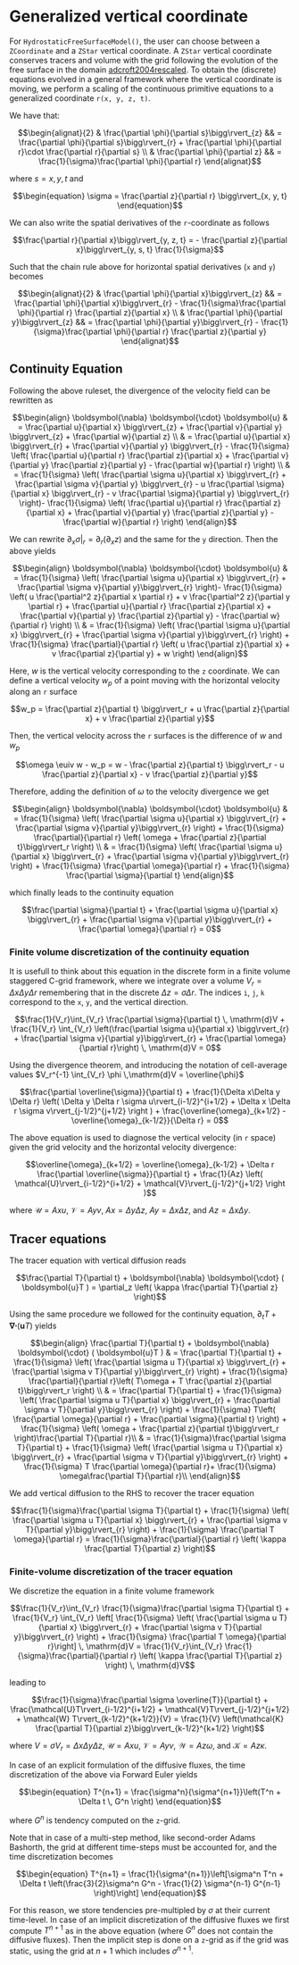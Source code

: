 # Generalized vertical coordinate

For `HydrostaticFreeSurfaceModel()`, the user can choose between a `ZCoordinate` and a `ZStar` vertical coordinate.
A `ZStar` vertical coordinate conserves tracers and volume with the grid following the evolution of the free surface in the domain [adcroft2004rescaled](@citet).
To obtain the (discrete) equations evolved  in a general framework where the vertical coordinate is moving, we perform a scaling of the continuous primitive equations to a generalized coordinate ``r(x, y, z, t)``.

We have that:

```math
\begin{alignat}{2}
& \frac{\partial \phi}{\partial s}\bigg\rvert_{z} && =  \frac{\partial \phi}{\partial s}\bigg\rvert_{r} + \frac{\partial \phi}{\partial r}\cdot \frac{\partial r}{\partial s} \\ 
& \frac{\partial \phi}{\partial z} && = \frac{1}{\sigma}\frac{\partial \phi}{\partial r}
\end{alignat}
```
where $s = x, y, t$ and 
```math
\begin{equation}
\sigma = \frac{\partial z}{\partial r} \bigg\rvert_{x, y, t}
\end{equation}
```
We can also write the spatial derivatives of the ``r``-coordinate as follows
```math
\frac{\partial r}{\partial x}\bigg\rvert_{y, z, t} = - \frac{\partial z}{\partial x}\bigg\rvert_{y, s, t} \frac{1}{\sigma}
```
Such that the chain rule above for horizontal spatial derivatives (``x`` and ``y``) becomes

```math
\begin{alignat}{2}
& \frac{\partial \phi}{\partial x}\bigg\rvert_{z} && = \frac{\partial \phi}{\partial x}\bigg\rvert_{r} - \frac{1}{\sigma}\frac{\partial \phi}{\partial r} \frac{\partial z}{\partial x}  \\ 
& \frac{\partial \phi}{\partial y}\bigg\rvert_{z} && = \frac{\partial \phi}{\partial y}\bigg\rvert_{r} - \frac{1}{\sigma}\frac{\partial \phi}{\partial r} \frac{\partial z}{\partial y}  
\end{alignat}
```
## Continuity Equation
Following the above ruleset, the divergence of the velocity field can be rewritten as
```math
\begin{align}
\boldsymbol{\nabla} \boldsymbol{\cdot} \boldsymbol{u} & = \frac{\partial u}{\partial x} \bigg\rvert_{z} + \frac{\partial v}{\partial y} \bigg\rvert_{z} + \frac{\partial w}{\partial z} \\
& = \frac{\partial u}{\partial x} \bigg\rvert_{r} + \frac{\partial v}{\partial y} \bigg\rvert_{r} - \frac{1}{\sigma} \left( \frac{\partial u}{\partial r} \frac{\partial z}{\partial x} + \frac{\partial v}{\partial y} \frac{\partial z}{\partial y}  - \frac{\partial w}{\partial r} \right) \\ 
& = \frac{1}{\sigma} \left( \frac{\partial \sigma u}{\partial x} \bigg\rvert_{r} + \frac{\partial \sigma v}{\partial y} \bigg\rvert_{r} - u \frac{\partial \sigma}{\partial x} \bigg\rvert_{r} -  v \frac{\partial \sigma}{\partial y} \bigg\rvert_{r} \right)- \frac{1}{\sigma} \left( \frac{\partial u}{\partial r} \frac{\partial z}{\partial x} + \frac{\partial v}{\partial y} \frac{\partial z}{\partial y}  - \frac{\partial w}{\partial r} \right)
\end{align}
```
We can rewrite $\partial_x \sigma \rvert_r = \partial_r(\partial_x z)$ and the same for the ``y`` direction. Then the above yields
```math
\begin{align}
\boldsymbol{\nabla} \boldsymbol{\cdot} \boldsymbol{u} & = \frac{1}{\sigma} \left( \frac{\partial \sigma u}{\partial x} \bigg\rvert_{r} + \frac{\partial \sigma v}{\partial y}\bigg\rvert_{r} \right)- \frac{1}{\sigma} \left( u \frac{\partial^2 z}{\partial x \partial r} +  v \frac{\partial^2 z}{\partial y \partial r} + \frac{\partial u}{\partial r} \frac{\partial z}{\partial x} + \frac{\partial v}{\partial y} \frac{\partial z}{\partial y}  - \frac{\partial w}{\partial r} \right) \\
& = \frac{1}{\sigma} \left( \frac{\partial \sigma u}{\partial x} \bigg\rvert_{r} + \frac{\partial \sigma v}{\partial y}\bigg\rvert_{r} \right) + \frac{1}{\sigma} \frac{\partial}{\partial r} \left( u \frac{\partial z}{\partial x} +  v \frac{\partial z}{\partial y} + w \right) 
\end{align}
```
Here, $w$ is the vertical velocity corresponding to the ``z`` coordinate. We can define a vertical velocity $w_p$ of a point moving with the horizontal velocity along an ``r`` surface 
```math
w_p = \frac{\partial z}{\partial t} \bigg\rvert_r + u \frac{\partial z}{\partial x} +  v \frac{\partial z}{\partial y}
```
Then, the vertical velocity across the ``r`` surfaces is the difference of $w$ and $w_p$
```math
\omega \euiv w - w_p = w - \frac{\partial z}{\partial t} \bigg\rvert_r - u \frac{\partial z}{\partial x} - v \frac{\partial z}{\partial y}
```
Therefore, adding the definition of $\omega$ to the velocity divergence we get
```math
\begin{align}
\boldsymbol{\nabla} \boldsymbol{\cdot} \boldsymbol{u} & = \frac{1}{\sigma} \left( \frac{\partial \sigma u}{\partial x} \bigg\rvert_{r} + \frac{\partial \sigma v}{\partial y}\bigg\rvert_{r} \right) + \frac{1}{\sigma} \frac{\partial}{\partial r} \left( \omega + \frac{\partial z}{\partial t}\bigg\rvert_r \right) \\
& = \frac{1}{\sigma} \left( \frac{\partial \sigma u}{\partial x} \bigg\rvert_{r} + \frac{\partial \sigma v}{\partial y}\bigg\rvert_{r} \right) + \frac{1}{\sigma} \frac{\partial \omega}{\partial r} + \frac{1}{\sigma} \frac{\partial \sigma}{\partial t}
\end{align}
```
which finally leads to the continuity equation
```math
\frac{\partial \sigma}{\partial t} + \frac{\partial \sigma u}{\partial x} \bigg\rvert_{r} + \frac{\partial \sigma v}{\partial y}\bigg\rvert_{r}  + \frac{\partial \omega}{\partial r} = 0
```
### Finite volume discretization of the continuity equation

It is usefull to think about this equation in the discrete form in a finite volume staggered C-grid framework, where we integrate over a volume $V_r = \Delta x \Delta y \Delta r$ remembering that in the discrete $\Delta z = \sigma \Delta r$. The indices `i`, `j`, `k` correspond to the `x`, `y`, and the vertical direction.
```math
\frac{1}{V_r}\int_{V_r} \frac{\partial \sigma}{\partial t} \, \mathrm{d}V + \frac{1}{V_r} \int_{V_r} \left(\frac{\partial \sigma u}{\partial x} \bigg\rvert_{r} + \frac{\partial \sigma v}{\partial y}\bigg\rvert_{r}  + \frac{\partial \omega}{\partial r}\right) \, \mathrm{d}V = 0
```
Using the divergence theorem, and introducing the notation of cell-average values $V_r^{-1} \int_{V_r} \phi \,\mathrm{d}V = \overline{\phi}$
```math
\frac{\partial \overline{\sigma}}{\partial t} + \frac{1}{\Delta x\Delta y \Delta r} \left( \Delta y \Delta r \sigma u\rvert_{i-1/2}^{i+1/2} + \Delta x \Delta r \sigma v\rvert_{j-1/2}^{j+1/2} \right ) + \frac{\overline{\omega}_{k+1/2} - \overline{\omega}_{k-1/2}}{\Delta r} = 0
```
The above equation is used to diagnose the vertical velocity (in `r` space) given the grid velocity and the horizontal velocity divergence:
```math
\overline{\omega}_{k+1/2} = \overline{\omega}_{k-1/2} + \Delta r \frac{\partial \overline{\sigma}}{\partial t} + \frac{1}{Az} \left( \mathcal{U}\rvert_{i-1/2}^{i+1/2} + \mathcal{V}\rvert_{j-1/2}^{j+1/2} \right )
```
where $\mathcal{U} = Axu$, $\mathcal{V} = Ayv$, $Ax = \Delta y \Delta z$, $Ay = \Delta x \Delta z$, and $Az = \Delta x \Delta y$.

## Tracer equations
The tracer equation with vertical diffusion reads
```math
\frac{\partial T}{\partial t} + \boldsymbol{\nabla} \boldsymbol{\cdot} ( \boldsymbol{u}T ) = \partial_z \left( \kappa \frac{\partial T}{\partial z} \right)
```
Using the same procedure we followed for the continuity equation, $\partial_t T + \boldsymbol{\nabla} \boldsymbol{\cdot} ( \boldsymbol{u}T )$ yields
```math
\begin{align}
\frac{\partial T}{\partial t} + \boldsymbol{\nabla} \boldsymbol{\cdot} ( \boldsymbol{u}T ) & = \frac{\partial T}{\partial t} + \frac{1}{\sigma} \left( \frac{\partial \sigma u T}{\partial x} \bigg\rvert_{r} + \frac{\partial \sigma v T}{\partial y}\bigg\rvert_{r} \right) + \frac{1}{\sigma} \frac{\partial}{\partial r}\left( T\omega + T \frac{\partial z}{\partial t}\bigg\rvert_r \right)  \\
& = \frac{\partial T}{\partial t} + \frac{1}{\sigma} \left( \frac{\partial \sigma u T}{\partial x} \bigg\rvert_{r} + \frac{\partial \sigma v T}{\partial y}\bigg\rvert_{r} \right) + \frac{1}{\sigma} T\left( \frac{\partial \omega}{\partial r} + \frac{\partial \sigma}{\partial t} \right) + \frac{1}{\sigma} \left( \omega + \frac{\partial z}{\partial t}\bigg\rvert_r \right)\frac{\partial T}{\partial r}\\
& = \frac{1}{\sigma}\frac{\partial \sigma T}{\partial t} + \frac{1}{\sigma} \left( \frac{\partial \sigma u T}{\partial x} \bigg\rvert_{r} + \frac{\partial \sigma v T}{\partial y}\bigg\rvert_{r} \right) + \frac{1}{\sigma} T \frac{\partial \omega}{\partial r}+ \frac{1}{\sigma} \omega\frac{\partial T}{\partial r}\\
\end{align}
```
We add vertical diffusion to the RHS to recover the tracer equation
```math
\frac{1}{\sigma}\frac{\partial \sigma T}{\partial t} + \frac{1}{\sigma} \left( \frac{\partial \sigma u T}{\partial x} \bigg\rvert_{r} + \frac{\partial \sigma v T}{\partial y}\bigg\rvert_{r} \right) + \frac{1}{\sigma} \frac{\partial T \omega}{\partial r} = \frac{1}{\sigma}\frac{\partial}{\partial r} \left( \kappa \frac{\partial T}{\partial z} \right)
```
### Finite-volume discretization of the tracer equation

We discretize the equation in a finite volume framework
```math
\frac{1}{V_r}\int_{V_r} \frac{1}{\sigma}\frac{\partial \sigma T}{\partial t} + \frac{1}{V_r} \int_{V_r} \left[ \frac{1}{\sigma} \left( \frac{\partial \sigma u T}{\partial x} \bigg\rvert_{r} + \frac{\partial \sigma v T}{\partial y}\bigg\rvert_{r} \right) + \frac{1}{\sigma} \frac{\partial T \omega}{\partial r}\right] \, \mathrm{d}V = \frac{1}{V_r}\int_{V_r} \frac{1}{\sigma}\frac{\partial}{\partial r} \left( \kappa \frac{\partial T}{\partial z} \right) \, \mathrm{d}V
```
leading to
```math
\frac{1}{\sigma}\frac{\partial \sigma \overline{T}}{\partial t} + \frac{\mathcal{U}T\rvert_{i-1/2}^{i+1/2} + \mathcal{V}T\rvert_{j-1/2}^{j+1/2} + \mathcal{W} T\rvert_{k-1/2}^{k+1/2}}{V} = \frac{1}{V} \left(\mathcal{K} \frac{\partial T}{\partial z}\bigg\rvert_{k-1/2}^{k+1/2} \right)
```
where $V = \sigma V_r = \Delta x \Delta y \Delta z$, $\mathcal{U} = Axu$, $\mathcal{V} = Ay v$, $\mathcal{W} = Az \omega$, and $\mathcal{K} = Az \kappa$.

In case of an explicit formulation of the diffusive fluxes, the time discretization of the above via Forward Euler yields
```math
\begin{equation}
T^{n+1} = \frac{\sigma^n}{\sigma^{n+1}}\left(T^n + \Delta t \, G^n \right) 
\end{equation}
```
where $G^n$ is tendency computed on the `z`-grid.

Note that in case of a multi-step method, like second-order Adams Bashorth, the grid at different time-steps must be accounted for, and the time discretization becomes
```math
\begin{equation}
T^{n+1} = \frac{1}{\sigma^{n+1}}\left[\sigma^n T^n + \Delta t \left(\frac{3}{2}\sigma^n G^n - \frac{1}{2} \sigma^{n-1} G^{n-1} \right)\right]
\end{equation}
```
For this reason, we store tendencies pre-multipled by $\sigma$ at their current time-level.
In case of an implicit discretization of the diffusive fluxes we first compute $T^{n+1}$ as in the above equation (where $G^n$ does not contain the diffusive fluxes).
Then the implicit step is done on a `z`-grid as if the grid was static, using the grid at $n+1$ which includes $\sigma^{n+1}$.

